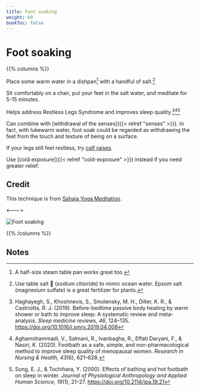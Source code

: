 ```yaml
---
title: Foot soaking
weight: 60
bookToc: false
---
```


# Foot soaking

{{% columns %}}

Place some warm water in a dishpan[^pan] with a handful of salt.[^salt]

Sit comfortably on a chair, put your feet in the salt water,
and meditate for 5-15 minutes.

Helps address Restless Legs Syndrome and improves sleep quality.[^haghayegh2019][^aghamohammadi2020][^sung2000]

Can combine with [withdrawal of the senses]({{< relref "senses"  >}}).
In fact, with lukewarm water, foot soak could be regarded as
withdrawing the feet from the touch and texture of being on a surface.

If your legs still feel restless, try [calf raises](https://www.youtube.com/watch?v=-M4-G8p8fmc).

Use [cold exposure]({{< relref "cold-exposure"  >}}) instead if you need greater relief.

## Credit

This technique is from [Sahaja Yoga Meditation](https://us.sahajayoga.org/).

<--->

![Foot soaking](foot-soak.png)

{{% /columns %}}

## Notes

[^pan]: A half-size steam table pan works great too.

[^salt]: Use table salt 🧂 (sodium chloride) to mimic ocean water. Epsom salt (magnesium
sulfate) is a great fertilizer for plants.

[^haghayegh2019]: Haghayegh, S., Khoshnevis, S., Smolensky, M. H., Diller, K. R., & Castriotta, R. J. (2019). Before-bedtime passive body heating by warm shower or bath to improve sleep: A systematic review and meta-analysis. *Sleep medicine reviews, 46*, 124–135. https://doi.org/10.1016/j.smrv.2019.04.008

[^aghamohammadi2020]: Aghamohammadi, V., Salmani, R., Ivanbagha, R., Effati Daryani, F., & Nasiri, K. (2020). Footbath as a safe, simple, and non-pharmacological method to improve sleep quality of menopausal women. *Research in Nursing & Health, 43*(6), 621–628.

[^sung2000]: Sung, E. J., & Tochihara, Y. (2000). Effects of bathing and hot footbath on sleep in winter. *Journal of Physiological Anthropology and Applied Human Science, 19*(1), 21–27. https://doi.org/10.2114/jpa.19.21
